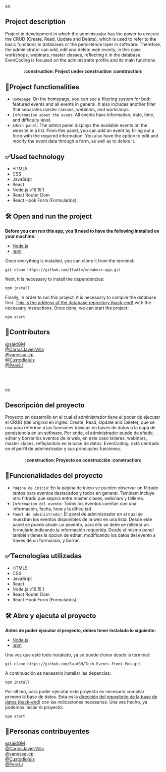 en
## Project description
Project in development in which the administrator has the power to execute the CRUD (Create, Read, Update and Delete), which is used to refer to the basic functions in databases or the persistence layer in software. Therefore, the administrator can add, edit and delete web events, in this case workshops, webinars, master classes, reflecting it in the database. EvenCoding is focused on the administrator profile and its main functions.

<h4 align="center">
:construction: Project under construction :construction:
</h4>

## :hammer:Project functionalities

- `Homepage`: On the homepage, you can see a filtering system for both featured events and all events in general. It also includes another filter that separates master classes, webinars, and workshops.
- `Information about the event`: All events have information, date, time, and difficulty level.
- `Admin panel`: The admin panel displays the available events on the website in a list. From this panel, you can add an event by filling out a form with the required information. You also have the option to edit and modify the event data through a form, as well as to delete it.
 
## :white_check_mark:Used technology
- HTML5
- CSS
- JavaSript
- React
- Node.js v16.15.1
- React Router Dom
- React Hook Form (Formularios)

## 🛠️ Open and run the project

**Before you can run this app, you'll need to have the following installed on your machine:**
- [Node.js](https://nodejs.org/en/)
- [npm](https://www.npmjs.com/)

Once everything is installed, you can clone it from the terminal:
```
git clone https://github.com/ItzAle/sneakers-app.git
```
Next, it is necessary to install the dependencies:
```
npm install
```
Finally, in order to run this project, it is necessary to compile the database first. [This is the address of the database repository (back-end)](https://github.com/Pere1J/tech-events-backend) with the necessary instructions. Once done, we can start the project:
```
npm start
```


## :bust_in_silhouette:Contributors
[@saidGM](https://github.com/SaidGM)<br>
[@CarlosJavierVilla](https://github.com/CarlosJavierVilla)<br>
[@vanessa-cp](https://github.com/vanessa-cp)<br>
[@Custodioluis](https://github.com/Custodioluis)<br>
[@Pere1J](https://github.com/Pere1J)<br>


<br><br>


es
## Descripción del proyecto
Proyecto en desarrollo en el cual el administrador tiene el poder de ejecutar el CRUD (del original en inglés: Create, Read, Update and Delete), que se usa para referirse a las funciones básicas en bases de datos o la capa de persistencia en un software. Por ende, el administrador puede de añadir, editar y borrar los eventos de la web, en este caso talleres, webinars, master clases, reflejándolo en la base de datos. 
EvenCoding, está centrado en el perfil de administrador y sus principales funciones.

<h4 align="center">
:construction: Proyecto en construcción :construction:
</h4>

## :hammer:Funcionalidades del proyecto

- `Página de inicio`: En la página de inicio se pueden observar un filtrado tantos para eventos destacados y todos en general. 
Tambiem incluye otro filtrado que separa entre master clases, webinars y talleres. 
- `Informacion del evento`: Todos los eventos cuentan con una información, fecha, hora y la dificultad.
- `Panel de administrador`: El panel de administrador en el cual se muestran los eventos disponibles de la web en una lista. Desde este panel se puede añadir un pevento, para ello se debe se rellenar un formulario indicando la información requerida. Desde el mismo panel también tienes la opcion de editar, modificando los datos del evento a traves de un formulario, y borrar. 
 
## :white_check_mark:Tecnologías utilizadas
- HTML5
- CSS
- JavaSript
- React
- Node.js v16.15.1
- React Router Dom
- React Hook Form (Formularios)

## 🛠️ Abre y ejecuta el proyecto

**Antes de poder ejecutar el proyecto, debes tener instalado lo siguiente:**
- [Node.js](https://nodejs.org/en/)
- [npm](https://www.npmjs.com/)

Una vez que esté todo instalado, ya se puede clonar desde la terminal:
```
git clone https://github.com/SaidGM/Tech-Events-Front-End.git
```
A continuación es necesario installar las depencias:
```
npm install
```
Por último, para poder ejecutar este proyecto es necesario compilar primero la base de datos. Esta es la [dirección del repositotio de la base de datos (back-end)](https://github.com/Pere1J/tech-events-backend) con las indicaciones necesarias. Una vez hecho, ya podemos iniciar el proyecto:
```
npm start
```


## :bust_in_silhouette:Personas contribuyentes
[@saidGM](https://github.com/SaidGM)<br>
[@CarlosJavierVilla](https://github.com/CarlosJavierVilla)<br>
[@vanessa-cp](https://github.com/vanessa-cp)<br>
[@Custodioluis](https://github.com/Custodioluis)<br>
[@Pere1J](https://github.com/Pere1J)<br>
